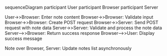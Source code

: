 sequenceDiagram
  participant User
  participant Browser
  participant Server
  
  User->>Browser: Enter note content
  Browser->>Browser: Validate input
  Browser->>Browser: Create POST request
  Browser->>Server: Send POST request with note data
  Server->>Server: Validate and process the note data
  Server-->>Browser: Return success response
  Browser-->>User: Display success message
  
  Note over Browser, Server: Update notes list asynchronously
